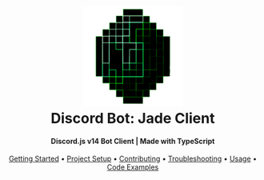 <h1 align="center">
  <br>
  <a href="http://www.amitmerchant.com/electron-markdownify"><img src="./md/Images/JadeClient-Banner.png" alt="Jade Client" width="200" height="200"></a>
  <br>
  Discord Bot: Jade Client
  <br>
</h1>

<h4 align="center">Discord.js v14 Bot Client | Made with TypeScript</h4>

<p align="center">
  <a href="./md/GettingStarted/README.md">Getting Started</a> •
  <a href="#how-to-use">Project Setup</a> •
  <a href="#download">Contributing</a> •
  <a href="#credits">Troubleshooting</a> •
  <a href="#related">Usage</a> •
  <a href="#license">Code Examples</a>
</p>
